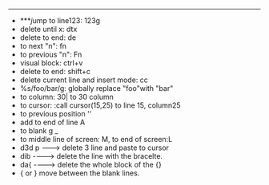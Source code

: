 ***
* ****j*ump to line123: 123g
* delete until x: dtx
* delete to end: de
* to next "n": fn
* to previous "n": Fn
* visual block: ctrl+v
* delete to end: shift+c
* delete current line and insert mode: cc
* %s/foo/bar/g: globally replace "foo"with "bar"
* to column: 30| to 30 column
* to cursor: :call cursor(15,25) to line 15, column25
* to previous position ''
* add to end of line A
* to blank g _
* to middle line of screen: M, to end of screen:L
* d3d p ---> delete 3 line and paste to cursor
* dib ----> delete the line with the bracelte.
* da{ ----> delete the whole block of the {}
* { or } move between the blank lines.